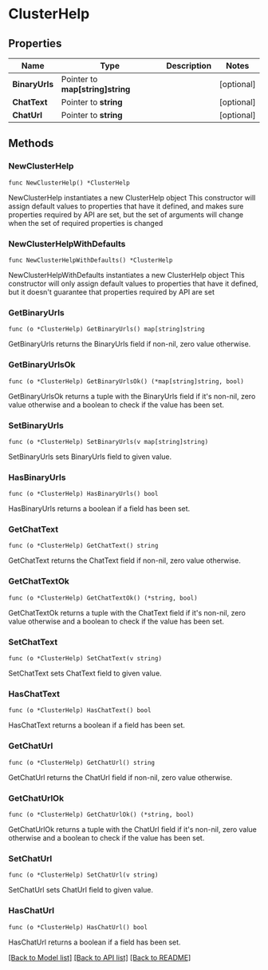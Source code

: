 # ClusterHelp

## Properties

Name | Type | Description | Notes
------------ | ------------- | ------------- | -------------
**BinaryUrls** | Pointer to **map[string]string** |  | [optional] 
**ChatText** | Pointer to **string** |  | [optional] 
**ChatUrl** | Pointer to **string** |  | [optional] 

## Methods

### NewClusterHelp

`func NewClusterHelp() *ClusterHelp`

NewClusterHelp instantiates a new ClusterHelp object
This constructor will assign default values to properties that have it defined,
and makes sure properties required by API are set, but the set of arguments
will change when the set of required properties is changed

### NewClusterHelpWithDefaults

`func NewClusterHelpWithDefaults() *ClusterHelp`

NewClusterHelpWithDefaults instantiates a new ClusterHelp object
This constructor will only assign default values to properties that have it defined,
but it doesn't guarantee that properties required by API are set

### GetBinaryUrls

`func (o *ClusterHelp) GetBinaryUrls() map[string]string`

GetBinaryUrls returns the BinaryUrls field if non-nil, zero value otherwise.

### GetBinaryUrlsOk

`func (o *ClusterHelp) GetBinaryUrlsOk() (*map[string]string, bool)`

GetBinaryUrlsOk returns a tuple with the BinaryUrls field if it's non-nil, zero value otherwise
and a boolean to check if the value has been set.

### SetBinaryUrls

`func (o *ClusterHelp) SetBinaryUrls(v map[string]string)`

SetBinaryUrls sets BinaryUrls field to given value.

### HasBinaryUrls

`func (o *ClusterHelp) HasBinaryUrls() bool`

HasBinaryUrls returns a boolean if a field has been set.

### GetChatText

`func (o *ClusterHelp) GetChatText() string`

GetChatText returns the ChatText field if non-nil, zero value otherwise.

### GetChatTextOk

`func (o *ClusterHelp) GetChatTextOk() (*string, bool)`

GetChatTextOk returns a tuple with the ChatText field if it's non-nil, zero value otherwise
and a boolean to check if the value has been set.

### SetChatText

`func (o *ClusterHelp) SetChatText(v string)`

SetChatText sets ChatText field to given value.

### HasChatText

`func (o *ClusterHelp) HasChatText() bool`

HasChatText returns a boolean if a field has been set.

### GetChatUrl

`func (o *ClusterHelp) GetChatUrl() string`

GetChatUrl returns the ChatUrl field if non-nil, zero value otherwise.

### GetChatUrlOk

`func (o *ClusterHelp) GetChatUrlOk() (*string, bool)`

GetChatUrlOk returns a tuple with the ChatUrl field if it's non-nil, zero value otherwise
and a boolean to check if the value has been set.

### SetChatUrl

`func (o *ClusterHelp) SetChatUrl(v string)`

SetChatUrl sets ChatUrl field to given value.

### HasChatUrl

`func (o *ClusterHelp) HasChatUrl() bool`

HasChatUrl returns a boolean if a field has been set.


[[Back to Model list]](../README.md#documentation-for-models) [[Back to API list]](../README.md#documentation-for-api-endpoints) [[Back to README]](../README.md)


